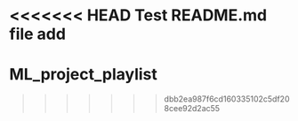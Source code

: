 <<<<<<< HEAD
Test README.md file add
=======
# ML_project_playlist
>>>>>>> dbb2ea987f6cd160335102c5df208cee92d2ac55
